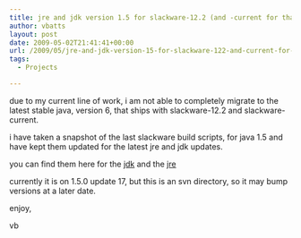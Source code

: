 ```yaml
---
title: jre and jdk version 1.5 for slackware-12.2 (and -current for that matter)
author: vbatts
layout: post
date: 2009-05-02T21:41:41+00:00
url: /2009/05/jre-and-jdk-version-15-for-slackware-122-and-current-for-that-matter/
tags:
  - Projects

---
```

due to my current line of work, i am not able to completely migrate to the latest stable java, version 6, that ships with slackware-12.2 and slackware-current.
  
i have taken a snapshot of the last slackware build scripts, for java 1.5 and have kept them updated for the latest jre and jdk updates.
  
you can find them here for the [jdk][1] and the [jre][2]

currently it is on 1.5.0 update 17, but this is an svn directory, so it may bump versions at a later date.

enjoy,

vb

 [1]: /pub/src/SlackBuilds/projects/jdk-1.5/
 [2]: /pub/src/SlackBuilds/projects/jre-1.5/